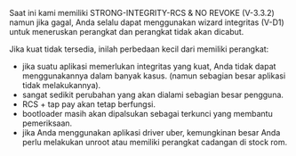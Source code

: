 Saat ini kami memiliki STRONG-INTEGRITY-RCS & NO REVOKE (V-3.3.2) namun jika gagal, Anda selalu dapat menggunakan wizard integritas (V-D1) untuk meneruskan perangkat dan perangkat tidak akan dicabut.


Jika kuat tidak tersedia, inilah perbedaan kecil dari memiliki perangkat:

- jika suatu aplikasi memerlukan integritas yang kuat, Anda tidak dapat menggunakannya dalam banyak kasus. (namun sebagian besar aplikasi tidak melakukannya).
- sangat sedikit perubahan yang akan dialami sebagian besar pengguna.
- RCS + tap pay akan tetap berfungsi.
- bootloader masih akan dipalsukan sebagai terkunci yang membantu pemeriksaan.
- jika Anda menggunakan aplikasi driver uber, kemungkinan besar Anda perlu melakukan unroot atau memiliki perangkat cadangan di stock rom.
